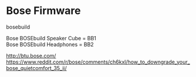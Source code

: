 # Bose Firmware

bosebuild

Bose BOSEbuild Speaker Cube = BB1<br>
Bose BOSEbuild Headphones = BB2<br>

http://btu.bose.com/
https://www.reddit.com/r/bose/comments/ch6kxl/how_to_downgrade_your_bose_quietcomfort_35_ii/
